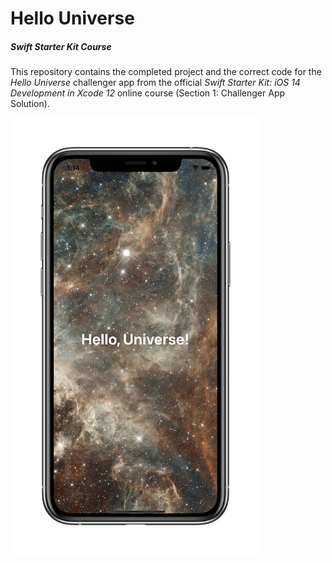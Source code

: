 # Hello Universe
##### Swift Starter Kit Course

This repository contains the completed project and the correct code for the *Hello Universe* challenger app from the official *Swift Starter Kit: iOS 14 Development in Xcode 12* online course (Section 1: Challenger App Solution).

<img src="Project Resources/HelloUniverse_AppComplete.png" width="400"/>
